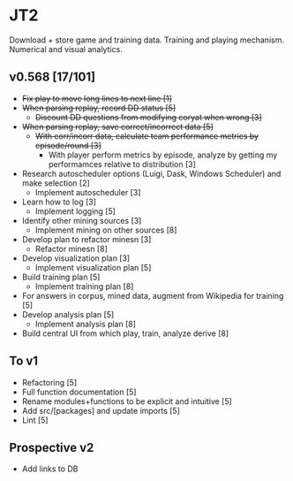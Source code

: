 # JT2
Download + store game and training data. Training and playing mechanism. Numerical and visual analytics.




## v0.568 [17/101]
* ~~Fix play to move long lines to next line [1]~~
* ~~When parsing replay, record DD status [5]~~
  * ~~Discount DD questions from modifying coryat when wrong [3]~~
* ~~When parsing replay, save correct/incorrect data [5]~~
  * ~~With corr/incorr data, calculate team performance metrics by episode/round [3]~~
    * With player perform metrics by episode, analyze by getting my performamces relative to distribution [3]
* Research autoscheduler options (Luigi, Dask, Windows Scheduler) and make selection [2]
  * Implement autoscheduler [3]
* Learn how to log [3]
  * Implement logging [5]
* Identify other mining sources [3]
  * Implement mining on other sources [8]
* Develop plan to refactor minesn [3]
  * Refactor minesn [8]
* Develop visualization plan [3]
  * Implement visualization plan [5]
* Build training plan [5]
  * Implement training plan [8]
* For answers in corpus, mined data, augment from Wikipedia for training [5]
* Develop analysis plan [5]
  * Implement analysis plan [8]
* Build central UI from which play, train, analyze derive [8]

## To v1
* Refactoring [5]
* Full function documentation [5]
* Rename modules+functions to be explicit and intuitive [5]
* Add src/[packages] and update imports [5]
* Lint [5]

## Prospective v2
* Add links to DB
